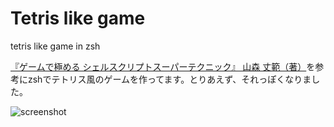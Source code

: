 # Tetris like game
tetris like game in zsh

[『ゲームで極める シェルスクリプトスーパーテクニック』 山森 丈範（著）](https://www.amazon.co.jp/gp/product/4774132020)を参考にzshでテトリス風のゲームを作ってます。とりあえず、それっぽくなりました。

![screenshot](https://github.com/nyankyu/tetris_like/blob/images/movie.gif)
